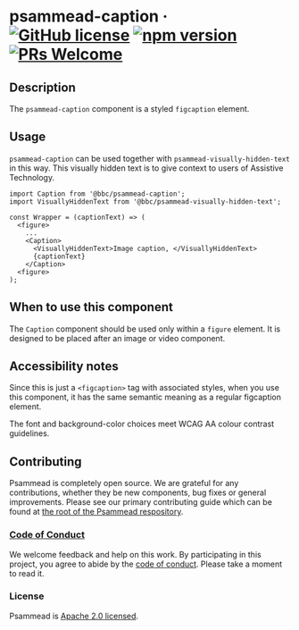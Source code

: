 # psammead-caption &middot; [![GitHub license](https://img.shields.io/badge/license-Apache%202.0-blue.svg)](https://github.com/BBC-News/psammead/blob/latest/LICENSE) [![npm version](https://img.shields.io/npm/v/@bbc/psammead-caption.svg)](https://www.npmjs.com/package/@bbc/psammead-caption) [![PRs Welcome](https://img.shields.io/badge/PRs-welcome-brightgreen.svg)](https://github.com/BBC-News/psammead/blob/latest/CONTRIBUTING.md)

## Description	
The `psammead-caption` component is a styled `figcaption` element.

## Usage 

`psammead-caption` can be used together with `psammead-visually-hidden-text` in this way. This visually hidden text is to give context to users of Assistive Technology.

```
import Caption from '@bbc/psammead-caption';
import VisuallyHiddenText from '@bbc/psammead-visually-hidden-text';

const Wrapper = (captionText) => (
  <figure>
    ...
    <Caption>
      <VisuallyHiddenText>Image caption, </VisuallyHiddenText>
      {captionText}
    </Caption>
  <figure>
);
```

## When to use this component	
The `Caption` component should be used only within a `figure` element. It is designed to be placed after an image or video component. 

## Accessibility notes	

Since this is just a `<figcaption>` tag with associated styles, when you use this component, it has the same semantic meaning as a regular figcaption element.

The font and background-color choices meet WCAG AA colour contrast guidelines.

## Contributing

Psammead is completely open source. We are grateful for any contributions, whether they be new components, bug fixes or general improvements. Please see our primary contributing guide which can be found at [the root of the Psammead respository](https://github.com/BBC-News/psammead/blob/latest/CONTRIBUTING.md).

### [Code of Conduct](https://github.com/BBC-News/psammead/blob/latest/CODE_OF_CONDUCT.md)

We welcome feedback and help on this work. By participating in this project, you agree to abide by the [code of conduct](https://github.com/BBC-News/psammead/blob/latest/CODE_OF_CONDUCT.md). Please take a moment to read it.

### License

Psammead is [Apache 2.0 licensed](https://github.com/BBC-News/psammead/blob/latest/LICENSE).
